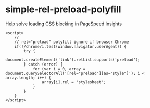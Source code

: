 # simple-rel-preload-polyfill

Help solve loading CSS blocking in PageSpeed Insights
```
<script>
    //
    // rel="preload" polyfill ignore if browser Chrome
    if(!/chrome/i.test(window.navigator.userAgent)) {
        try {
            document.createElement('link').relList.supports('preload');
        } catch (error) {
            for (var i = 0, array = document.querySelectorAll('[rel="preload"][as="style"]'); i < array.length; i++) {
                array[i].rel = 'stylesheet';
            }
        }
    }
</script>
```
